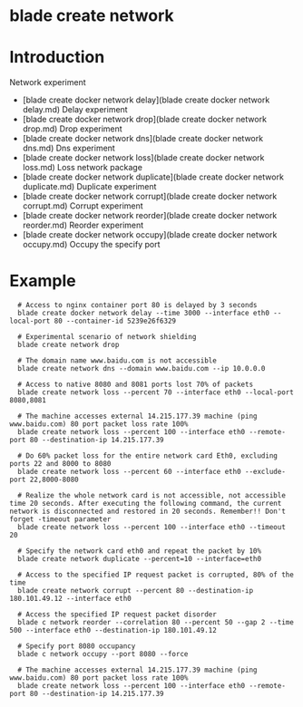 # blade create network

# **Introduction**
Network experiment
* [blade create docker network delay](blade create docker network delay.md)	Delay experiment
* [blade create docker network drop](blade create docker network drop.md)	Drop experiment
* [blade create docker network dns](blade create docker network dns.md)	Dns experiment
* [blade create docker network loss](blade create docker network loss.md)	Loss network package
* [blade create docker network duplicate](blade create docker network duplicate.md)	Duplicate experiment
* [blade create docker network corrupt](blade create docker network corrupt.md)	Corrupt experiment
* [blade create docker network reorder](blade create docker network reorder.md)	Reorder experiment
* [blade create docker network occupy](blade create docker network occupy.md)	Occupy the specify port


# **Example**
````
  # Access to nginx container port 80 is delayed by 3 seconds
  blade create docker network delay --time 3000 --interface eth0 --local-port 80 --container-id 5239e26f6329

  # Experimental scenario of network shielding
  blade create network drop

  # The domain name www.baidu.com is not accessible
  blade create network dns --domain www.baidu.com --ip 10.0.0.0

  # Access to native 8080 and 8081 ports lost 70% of packets
  blade create network loss --percent 70 --interface eth0 --local-port 8080,8081

  # The machine accesses external 14.215.177.39 machine (ping www.baidu.com) 80 port packet loss rate 100%
  blade create network loss --percent 100 --interface eth0 --remote-port 80 --destination-ip 14.215.177.39

  # Do 60% packet loss for the entire network card Eth0, excluding ports 22 and 8000 to 8080
  blade create network loss --percent 60 --interface eth0 --exclude-port 22,8000-8080

  # Realize the whole network card is not accessible, not accessible time 20 seconds. After executing the following command, the current network is disconnected and restored in 20 seconds. Remember!! Don't forget -timeout parameter
  blade create network loss --percent 100 --interface eth0 --timeout 20

  # Specify the network card eth0 and repeat the packet by 10%
  blade create network duplicate --percent=10 --interface=eth0

  # Access to the specified IP request packet is corrupted, 80% of the time
  blade create network corrupt --percent 80 --destination-ip 180.101.49.12 --interface eth0

  # Access the specified IP request packet disorder
  blade c network reorder --correlation 80 --percent 50 --gap 2 --time 500 --interface eth0 --destination-ip 180.101.49.12

  # Specify port 8080 occupancy
  blade c network occupy --port 8080 --force

  # The machine accesses external 14.215.177.39 machine (ping www.baidu.com) 80 port packet loss rate 100%
  blade create network loss --percent 100 --interface eth0 --remote-port 80 --destination-ip 14.215.177.39

````

